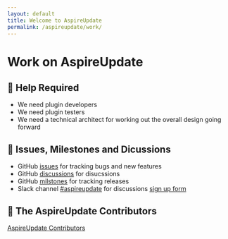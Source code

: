 ```yaml
---
layout: default
title: Welcome to AspireUpdate
permalink: /aspireupdate/work/
---
```


# Work on AspireUpdate



## 🚨 Help Required

- We need plugin developers
- We need plugin testers 
- We need a technical architect for working out the overall design going forward


## 📝 Issues, Milestones and Dicussions 

- GitHub [issues](https://github.com/aspirepress/AspireUpdate/issues) for tracking bugs and new features 
- GitHub [discussions](https://github.com/aspirepress/AspireUpdate/discussions) for disucssions
- GitHub [milstones](https://github.com/aspirepress/AspireUpdate/milestones) for tracking releases 
- Slack channel [#aspireupdate](https://app.slack.com/client/T07Q5LB7W23/C07Q88M2KQF) for discussions [sign up form](https://aspirepress.org/slack/) 

## 👥 The AspireUpdate Contributors

[AspireUpdate Contributors](https://github.com/aspirepress/AspireUpdate/graphs/contributors)


